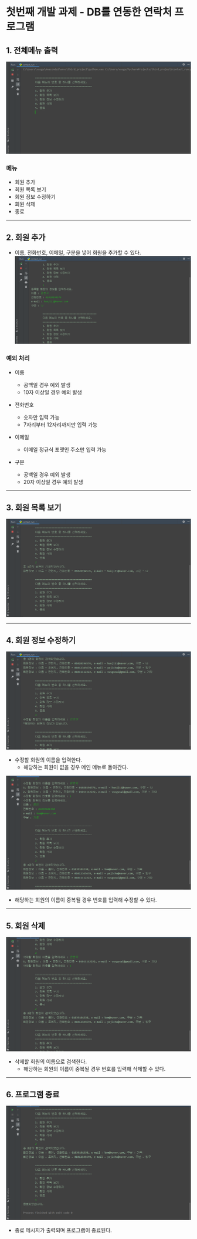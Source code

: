 # 첫번째 개발 과제 - DB를 연동한 연락처 프로그램
## 1. 전체메뉴 출력
![전체메뉴출력](./img/1.전체메뉴출력.png)
### 메뉴
- 회원 추가
- 회원 목록 보기
- 회원 정보 수정하기
- 회원 삭제
- 종료
---

## 2. 회원 추가
- 이름, 전화번호, 이메일, 구분을 넣어 회원을 추가할 수 있다.
![회원추가](./img/2.회원추가.png)
### 예외 처리 
- 이름
    - 공백일 경우 예외 발생
    - 10자 이상일 경우 예외 발생

- 전화번호 
    - 숫자만 입력 가능
    - 7자리부터 12자리까지만 입력 가능

- 이메일
    - 이메일 정규식 포맷인 주소만 입력 가능

- 구분
    - 공백일 경우 예외 발생
    - 20자 이상일 경우 예외 발생
---

## 3. 회원 목록 보기
![회원목록보기](./img/3.회원목록보기.png)

---

## 4. 회원 정보 수정하기
![회원정보수정하기](./img/4.회원정보수정하기.png)
- 수정할 회원의 이름을 입력한다.
    - 해당하는 회원이 없을 경우 메인 메뉴로 돌아간다.

![회원정보 수정 후 확인하기](./img/5.회원정보수정후확인하기.png)
- 해당하는 회원의 이름이 중복될 경우 번호를 입력해 수정할 수 있다.
---

## 5. 회원 삭제
![회원삭제](./img/6.회원삭제.png)
- 삭제할 회원의 이름으로 검색한다.
    - 해당하는 회원의 이름이 중복될 경우 번호를 입력해 삭제할 수 있다.
---

## 6. 프로그램 종료
![프로그램 종료](./img/7.프로그램종료.png)
- 종료 메시지가 출력되며 프로그램이 종료된다.